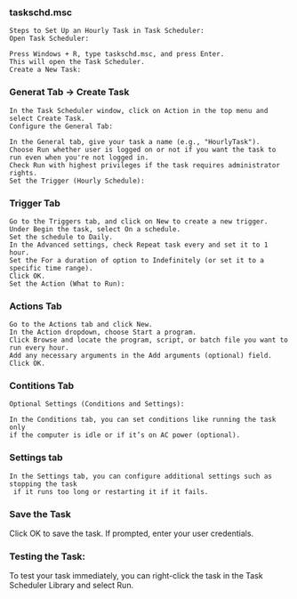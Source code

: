 ###  taskschd.msc
```
Steps to Set Up an Hourly Task in Task Scheduler:
Open Task Scheduler:

Press Windows + R, type taskschd.msc, and press Enter.
This will open the Task Scheduler.
Create a New Task:
```
### Generat Tab -> Create Task
```
In the Task Scheduler window, click on Action in the top menu and select Create Task.
Configure the General Tab:

In the General tab, give your task a name (e.g., "HourlyTask").
Choose Run whether user is logged on or not if you want the task to run even when you're not logged in.
Check Run with highest privileges if the task requires administrator rights.
Set the Trigger (Hourly Schedule):
```
### Trigger Tab
```
Go to the Triggers tab, and click on New to create a new trigger.
Under Begin the task, select On a schedule.
Set the schedule to Daily.
In the Advanced settings, check Repeat task every and set it to 1 hour.
Set the For a duration of option to Indefinitely (or set it to a specific time range).
Click OK.
Set the Action (What to Run):
```
### Actions Tab
```
Go to the Actions tab and click New.
In the Action dropdown, choose Start a program.
Click Browse and locate the program, script, or batch file you want to run every hour.
Add any necessary arguments in the Add arguments (optional) field.
Click OK.
```
### Contitions Tab
```
Optional Settings (Conditions and Settings):

In the Conditions tab, you can set conditions like running the task only
if the computer is idle or if it’s on AC power (optional).
```
### Settings tab
```
In the Settings tab, you can configure additional settings such as stopping the task
 if it runs too long or restarting it if it fails.
```
### Save the Task
Click OK to save the task.
If prompted, enter your user credentials.

### Testing the Task:
To test your task immediately, you can right-click the task in the Task Scheduler Library and select Run.


